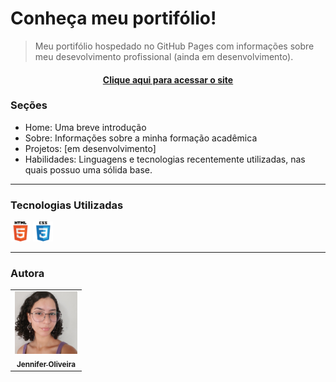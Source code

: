 # Conheça meu portifólio!

> Meu portifólio hospedado no GitHub Pages com informações sobre meu desevolvimento profissional (ainda em desenvolvimento).

<h4 align="center"><a href="#">Clique aqui para acessar o site</a></h4>

### Seções

- Home: Uma breve introdução
- Sobre: Informações sobre a minha formação acadêmica
- Projetos: [em desenvolvimento]
- Habilidades: Linguagens e tecnologias recentemente utilizadas, nas quais possuo uma sólida base.

---

### Tecnologias Utilizadas

<code><img height="32" src="https://raw.githubusercontent.com/github/explore/80688e429a7d4ef2fca1e82350fe8e3517d3494d/topics/html/html.png" alt="HTML5"/></code>
<code><img height="32" src="https://raw.githubusercontent.com/github/explore/80688e429a7d4ef2fca1e82350fe8e3517d3494d/topics/css/css.png" alt="CSS"/></code>

---

### Autora

<table>
  <tr>
    <td align="center">
      <a href="https://github.com/sunwist">
        <img src="img/me.jpg" width="100px;" alt="Foto da Jennifer no GitHub"/><br>
        <sub>
          <b>Jennifer Oliveira</b>
        </sub>
      </a>
    </td>
  </tr>

</table>